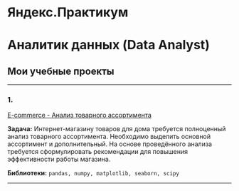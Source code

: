 # Яндекс.Практикум 
# Аналитик данных (Data Analyst)

## Мои учебные проекты

<hr>

### 1. <a href="https://github.com/dobrachev/praktikum/blob/main/E-commerce/E-commerce.ipynb" target="blank" rel="noreferrer">
E-commerce - Анализ товарного ассортимента</a>

**Задача:**
Интернет-магазину товаров для дома требуется полноценный анализ товарного ассортимента. Необходимо выделить основной ассортимент и дополнительный. На основе проведённого анализа требуется сформулировать рекомендации для повышения эффективности работы магазина.

**Библиотеки:**
`pandas, numpy, matplotlib, seaborn, scipy`
<hr>
